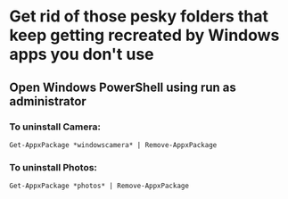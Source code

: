 # Get rid of those pesky folders that keep getting recreated by Windows apps you don't use

## Open Windows PowerShell using run as administrator 

### To uninstall Camera:

    Get-AppxPackage *windowscamera* | Remove-AppxPackage

### To uninstall Photos:

    Get-AppxPackage *photos* | Remove-AppxPackage

